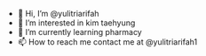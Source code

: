 - 👋 Hi, I’m @yulitriarifah
- 👀 I’m interested in kim taehyung
- 🌱 I’m currently learning pharmacy
- 📫 How to reach me contact me at @yulitriarifah1

<!---
yulitriarifah/yulitriarifah is a ✨ special ✨ repository because its `README.md` (this file) appears on your GitHub profile.
You can click the Preview link to take a look at your changes.
--->
